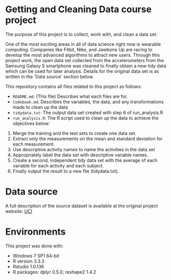 # **Getting and Cleaning Data** course project
The purpose of this project is to collect, work with, and clean a data set. 

One of the most exciting areas in all of data science right now is wearable computing. Companies like Fitbit, Nike, and Jawbone Up are racing to develop the most advanced algorithms to attract new users. 
Through this project work, the open data set collected from the accelerometers from the Samsung Galaxy S smartphone was cleaned to finally obtain a new tidy data which can be used for later analysis. Details for the original data set is as written in the 'Data source' section below. 

This repository contains all files related to this project as follows:

* `README.md`: (This file) Describes what each files are for.
* `Codebook.md`: Describes the variables, the data, and any transformations made to clean up the data
* `tidydata.txt`: The output data set created with step 6 of run_analysis.R
* `run_analysis.R`: The R script used to clean up the data to achieve the objectives below:
1. Merge the training and the test sets to create one data set.
2. Extract only the measurements on the mean and standard deviation for each measurement.
3. Use descriptive activity names to name the activities in the data set
4. Appropriately label the data set with descriptive variable names.
5. Create a second, independent tidy data set with the average of each variable for each activity and each subject.
6. Finally output the result to a new file (tidydata.txt).

# Data source 
A full description of the source dataset is available at the original project website:
[UCI](http://archive.ics.uci.edu/ml/datasets/Human+Activity+Recognition+Using+Smartphones)


# Environments
This project was done with:
* Windows 7 SP1 64-bit
* R version 3.3.3
* Rstudio 1.0.136
* R packages: dplyr 0.5.0; reshape2 1.4.2
